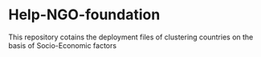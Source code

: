 # Help-NGO-foundation
This repository cotains the deployment files of clustering countries on the basis of Socio-Economic factors 
